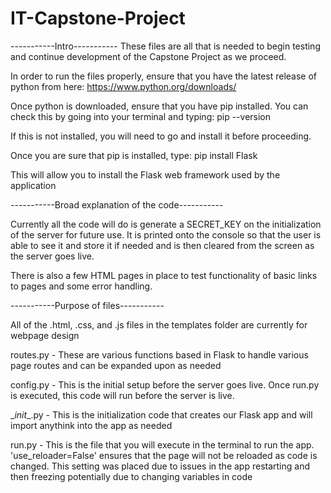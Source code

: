 # IT-Capstone-Project
-----------Intro-----------
These files are all that is needed to begin testing and continue development of the Capstone Project as we proceed. 

In order to run the files properly, ensure that you have the latest release of python from here: https://www.python.org/downloads/

Once python is downloaded, ensure that you have pip installed. You can check this by going into your terminal and typing: pip --version

If this is not installed, you will need to go and install it before proceeding.

Once you are sure that pip is installed, type: pip install Flask

This will allow you to install the Flask web framework used by the application

-----------Broad explanation of the code-----------

Currently all the code will do is generate a SECRET_KEY on the initialization of the server for future use. It is printed
onto the console so that the user is able to see it and store it if needed and is then cleared from the screen as the server goes live.

There is also a few HTML pages in place to test functionality of basic links to pages and some error handling.

-----------Purpose of files-----------

All of the .html, .css, and .js files in the templates folder are currently for webpage design

routes.py - These are various functions based in Flask to handle various page routes and can be expanded upon as needed

config.py - This is the initial setup before the server goes live. Once run.py is executed, this code will run before the server is live.

\__init__.py - This is the initialization code that creates our Flask app and will import anythink into the app as needed

run.py - This is the file that you will execute in the terminal to run the app. 'use_reloader=False' ensures that the page will not be reloaded as code is changed. This setting was placed due to issues in the app restarting and then freezing potentially due to changing variables in code
